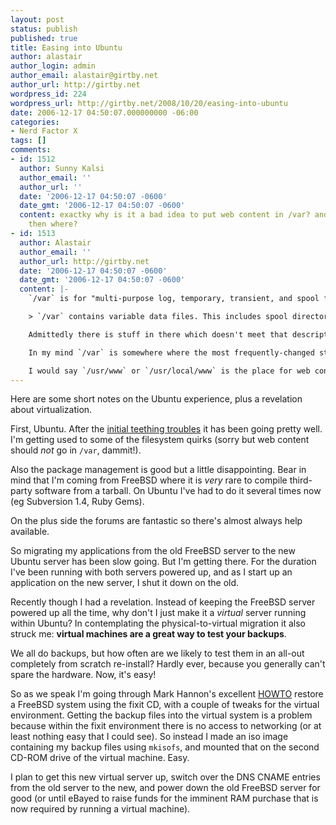```yaml
---
layout: post
status: publish
published: true
title: Easing into Ubuntu
author: alastair
author_login: admin
author_email: alastair@girtby.net
author_url: http://girtby.net
wordpress_id: 224
wordpress_url: http://girtby.net/2008/10/20/easing-into-ubuntu
date: 2006-12-17 04:50:07.000000000 -06:00
categories:
- Nerd Factor X
tags: []
comments:
- id: 1512
  author: Sunny Kalsi
  author_email: ''
  author_url: ''
  date: '2006-12-17 04:50:07 -0600'
  date_gmt: '2006-12-17 04:50:07 -0600'
  content: exactky why is it a bad idea to put web content in /var? and if not /var,
    then where?
- id: 1513
  author: Alastair
  author_email: ''
  author_url: http://girtby.net
  date: '2006-12-17 04:50:07 -0600'
  date_gmt: '2006-12-17 04:50:07 -0600'
  content: |-
    `/var` is for "multi-purpose log, temporary, transient, and spool files", at least according to `man hier` on FreeBSD, which is where I get my expectations. This [FHS](http://www.pathname.com/fhs/pub/fhs-2.3.html#THEVARHIERARCHY) agrees:

    > `/var` contains variable data files. This includes spool directories and files, administrative and logging data, and transient and temporary files.

    Admittedly there is stuff in there which doesn't meet that description, like crontabs, but for the most part it's pretty accurate.

    In my mind `/var` is somewhere where the most frequently-changed stuff goes, and often deserves a completely different type of filesystem. For example, on my OpenWRT box, `/var` is stored in RAM to avoid excessive write cycles on the flash storage.

    I would say `/usr/www` or `/usr/local/www` is the place for web content.
---
```

Here are some short notes on the Ubuntu experience, plus a revelation about virtualization.

First, Ubuntu. After the [initial teething troubles](/articles/2006/12/07/the-switch) it has been going pretty well. I'm getting used to some of the filesystem quirks (sorry but web content should *not* go in `/var`, dammit!).

Also the package management is good but a little disappointing. Bear in mind that I'm coming from FreeBSD where it is *very* rare to compile third-party software from a tarball. On Ubuntu I've had to do it several times now (eg Subversion 1.4, Ruby Gems).

On the plus side the forums are fantastic so there's almost always help available.

So migrating my applications from the old FreeBSD server to the new Ubuntu server has been slow going. But I'm getting there. For the duration I've been running with both servers powered up, and as I start up an application on the new server, I shut it down on the old.

Recently though I had a revelation. Instead of keeping the FreeBSD server powered up all the time, why don't I just make it a *virtual* server running within Ubuntu? In contemplating the physical-to-virtual migration it also struck me: **virtual machines are a great way to test your backups**.

We all do backups, but how often are we likely to test them in an all-out completely from scratch re-install? Hardly ever, because you generally can't spare the hardware. Now, it's easy!

So as we speak I'm going through Mark Hannon's excellent [HOWTO](http://lists.freebsd.org/pipermail/freebsd-doc/2005-May/007913.html) restore a FreeBSD system using the fixit CD, with a couple of tweaks for the virtual environment. Getting the backup files into the virtual system is a problem because within the fixit environment there is no access to networking (or at least nothing easy that I could see). So instead I made an iso image containing my backup files using `mkisofs`, and mounted that on the second CD-ROM drive of the virtual machine. Easy.

I plan to get this new virtual server up, switch over the DNS CNAME entries from the old server to the new, and power down the old FreeBSD server for good (or until eBayed to raise funds for the imminent RAM purchase that is now required by running a virtual machine).
